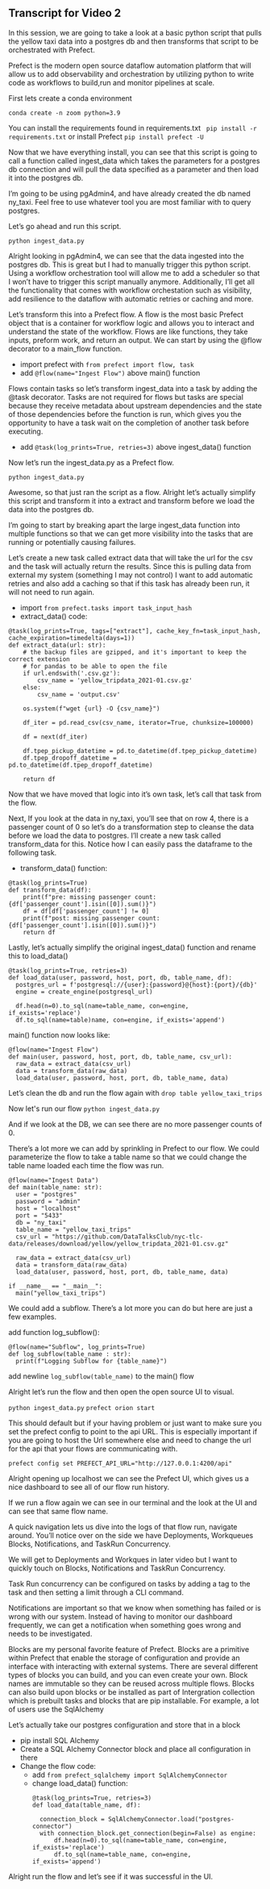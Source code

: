 ## Transcript for Video 2

In this session, we are going to take a look at a basic python script that pulls the yellow taxi data into a postgres db and then transforms that script to be orchestrated with Prefect. 

Prefect is the modern open source dataflow automation platform that will allow us to add observability and orchestration by utilizing python to write code as workflows to build,run and monitor pipelines at scale. 

First lets create a conda environment

`conda create -n zoom python=3.9` 

You can install the requirements found in requirements.txt ` pip install -r requirements.txt` or install Prefect `pip install prefect -U`

Now that we have everything install, you can see that this script is going to call a function called ingest_data which takes the parameters for a postgres db connection and will pull the data specified as a parameter and then load it into the postgres db. 

I’m going to be using pgAdmin4, and have already created the db named ny_taxi. Feel free to use whatever tool you are most familiar with to query postgres.

Let’s go ahead and run this script. 

`python ingest_data.py`

Alright looking in pgAdmin4, we can see that the data ingested into the postgres db. This is great but I had to manually trigger this python script. Using a workflow orchestration tool will allow me to add a scheduler so that I won’t have to trigger this script manually anymore. Additionally, I’ll get all the functionality that comes with workflow orchestation such as visibility, add resilience to the dataflow with automatic retries or caching and more. 

Let’s transform this into a Prefect flow. A flow is the most basic Prefect object that is a container for workflow logic and allows you to interact and understand the state of the workflow. Flows are like functions, they take inputs, preform work, and return an output. We can start by using the @flow decorator to a main_flow function. 

- import prefect with `from prefect import flow, task` 
- add `@flow(name="Ingest Flow")` above main() function

Flows contain tasks so let’s transform ingest_data into a task by adding the @task decorator. Tasks are not required for flows but tasks are special because they receive metadata about upstream dependencies and the state of those dependencies before the function is run, which gives you the opportunity to have a task wait on the completion of another task before executing. 

- add `@task(log_prints=True, retries=3)` above ingest_data() function

Now let’s run the ingest_data.py as a Prefect flow. 

`python ingest_data.py`

Awesome, so that just ran the script as a flow.  Alright let’s actually simplify this script and transform it into a extract and transform before we load the data into the postgres db. 

I’m going to start by breaking apart the large ingest_data function into multiple functions so that we can get more visibility into the tasks that are running or potentially causing failures. 

Let’s create a new task called extract data that will take the url for the csv and the task will actually return the results. Since this is pulling data from external my system (something I may not control) I want to add automatic retries and also add a caching so that if this task has already been run, it will not need to run again. 

- import `from prefect.tasks import task_input_hash`
- extract_data() code:
``` 
@task(log_prints=True, tags=["extract"], cache_key_fn=task_input_hash, cache_expiration=timedelta(days=1))
def extract_data(url: str):
    # the backup files are gzipped, and it's important to keep the correct extension
    # for pandas to be able to open the file
    if url.endswith('.csv.gz'):
        csv_name = 'yellow_tripdata_2021-01.csv.gz'
    else:
        csv_name = 'output.csv'
    
    os.system(f"wget {url} -O {csv_name}")

    df_iter = pd.read_csv(csv_name, iterator=True, chunksize=100000)

    df = next(df_iter)

    df.tpep_pickup_datetime = pd.to_datetime(df.tpep_pickup_datetime)
    df.tpep_dropoff_datetime = pd.to_datetime(df.tpep_dropoff_datetime)

    return df
```

Now that we have moved that logic into it’s own task, let’s call that task from the flow.

Next, If you look at the data in ny_taxi, you’ll see that on row 4, there is a passenger count of 0 so let’s do a transformation step to cleanse the data before we load the data to postgres. I’ll create a new task called transform_data for this. Notice how I can easily pass the dataframe to the following task.

- transform_data() function:
```
@task(log_prints=True)
def transform_data(df):
    print(f"pre: missing passenger count: {df['passenger_count'].isin([0]).sum()}")
    df = df[df['passenger_count'] != 0]
    print(f"post: missing passenger count: {df['passenger_count'].isin([0]).sum()}")
    return df
```
Lastly, let’s actually simplify the original ingest_data() function and rename this to load_data() 

```
@task(log_prints=True, retries=3)
def load_data(user, password, host, port, db, table_name, df):
  postgres_url = f'postgresql://{user}:{password}@{host}:{port}/{db}'
  engine = create_engine(postgresql_url)

  df.head(n=0).to_sql(name=table_name, con=engine, if_exists='replace')
  df.to_sql(name=table)name, con=engine, if_exists='append')
```
main() function now looks like: 
```
@flow(name="Ingest Flow")
def main(user, password, host, port, db, table_name, csv_url):
  raw_data = extract_data(csv_url)
  data = transform_data(raw_data)
  load_data(user, password, host, port, db, table_name, data)
```
Let’s clean the db and run the flow again with `drop table yellow_taxi_trips`

Now let's run our flow `python ingest_data.py` 

And if we look at the DB, we can see there are no more passenger counts of 0. 

There’s a lot more we can add by sprinkling in Prefect to our flow. We could parameterize the flow to take a table name so that we could change the table name loaded each time the flow was run. 

```
@flow(name="Ingest Data")
def main(table_name: str):
  user = "postgres"
  password = "admin"
  host = "localhost"
  port = "5433"
  db = "ny_taxi"
  table_name = "yellow_taxi_trips"
  csv_url = "https://github.com/DataTalksClub/nyc-tlc-data/releases/download/yellow/yellow_tripdata_2021-01.csv.gz"

  raw_data = extract_data(csv_url)
  data = transform_data(raw_data)
  load_data(user, password, host, port, db, table_name, data)

if __name__ == "__main__":
  main("yellow_taxi_trips")
```

We could add a subflow. There’s a lot more you can do but here are just a few examples. 

add function log_subflow():
```
@flow(name="Subflow", log_prints=True)
def log_subflow(table_name : str):
  print(f"Logging Subflow for {table_name}")
```

add newline `log_subflow(table_name)` to the main() flow

Alright let’s run the flow and then open the open source UI to visual. 

`python ingest_data.py`
`prefect orion start`

This should default but if your having problem or just want to make sure you set the prefect config to point to the api URL. This is especially important if you are going to host the Url somewhere else and need to change the url for the api that your flows are communicating with. 

`prefect config set PREFECT_API_URL="http://127.0.0.1:4200/api"`


Alright opening up localhost we can see the Prefect UI, which gives us a nice dashboard to see all of our flow run history. 

If we run a flow again we can see <flow name> in our terminal and the look at the UI and can see that same flow name. 

A quick navigation lets us dive into the logs of that flow run, navigate around. You’ll notice over on the side we have Deployments, Workqueues Blocks, Notifications, and TaskRun Concurrency. 

We will get to Deployments and Workques in later video but I want to quickly touch on Blocks, Notifications and TaskRun Concurrency.  

Task Run concurrency can be configured on tasks by adding a tag to the task and then setting a limit through a CLI command.

Notifications are important so that we know when something has failed or is wrong with our system. Instead of having to monitor our dashboard frequently, we can get a notification when something goes wrong and needs to be investigated.

Blocks are my personal favorite feature of Prefect. Blocks are a primitive within Prefect that enable the storage of configuration and provide an interface with interacting with external systems. There are several different types of blocks you can build, and you can even create your own. Block names are immutable so they can be reused across multiple flows. Blocks can also build upon blocks or be installed as part of Intergration collection which is prebuilt tasks and blocks that are pip installable. For example, a lot of users use the SqlAlchemy

Let’s actually take our postgres configuration and store that in a block 
- pip install SQL Alchemy
- Create a SQL Alchemy Connector block and place all configuration in there
- Change the flow code:
  - add `from prefect_sqlalchemy import SqlAlchemyConnector`
  - change load_data() function:
    ```
    @task(log_prints=True, retries=3)
    def load_data(table_name, df):
    
      connection_block = SqlAlchemyConnector.load("postgres-connector")
      with connection_block.get_connection(begin=False) as engine:
          df.head(n=0).to_sql(name=table_name, con=engine, if_exists='replace')
          df.to_sql(name=table_name, con=engine, if_exists='append')

    ```

Alright run the flow and let’s see if it was successful in the UI. 


